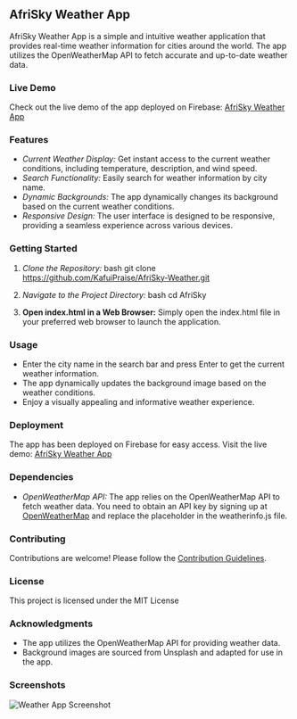 ## AfriSky Weather App

AfriSky Weather App is a simple and intuitive weather application that provides real-time weather information for cities around the world. The app utilizes the OpenWeatherMap API to fetch accurate and up-to-date weather data.

### Live Demo

Check out the live demo of the app deployed on Firebase: [AfriSky Weather App](https://skyweather002.web.app)

### Features

- *Current Weather Display:* Get instant access to the current weather conditions, including temperature, description, and wind speed.
- *Search Functionality:* Easily search for weather information by city name.
- *Dynamic Backgrounds:* The app dynamically changes its background based on the current weather conditions.
- *Responsive Design:* The user interface is designed to be responsive, providing a seamless experience across various devices.

### Getting Started

1. *Clone the Repository:*
   bash
   git clone https://github.com/KafuiPraise/AfriSky-Weather.git
   

2. *Navigate to the Project Directory:*
   bash
   cd AfriSky
   

3. **Open index.html in a Web Browser:**
   Simply open the index.html file in your preferred web browser to launch the application.

### Usage

- Enter the city name in the search bar and press Enter to get the current weather information.
- The app dynamically updates the background image based on the weather conditions.
- Enjoy a visually appealing and informative weather experience.

### Deployment

The app has been deployed on Firebase for easy access. Visit the live demo: [AfriSky Weather App](https://skyweather002.web.app)

### Dependencies

- *OpenWeatherMap API:* The app relies on the OpenWeatherMap API to fetch weather data. You need to obtain an API key by signing up at [OpenWeatherMap](https://openweathermap.org/) and replace the placeholder in the weatherinfo.js file.

### Contributing

Contributions are welcome! Please follow the [Contribution Guidelines](CONTRIBUTING.md).

### License

This project is licensed under the MIT License

### Acknowledgments

- The app utilizes the OpenWeatherMap API for providing weather data.
- Background images are sourced from Unsplash and adapted for use in the app.

### Screenshots

![Weather App Screenshot](/screenshots/weather-app-screenshot.png)
